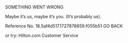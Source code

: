 SOMETHING WENT WRONG

Maybe it’s us, maybe it’s you.
(It’s probably us).

Reference No. 18.5af4d517.1727878659.f055b51
GO BACK

or try:
Hilton.com Customer Service